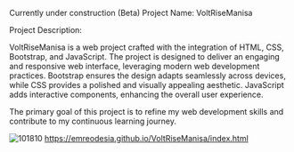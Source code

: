 
Currently under construction (Beta)
Project Name: VoltRiseManisa

Project Description:

VoltRiseManisa is a web project crafted with the integration of HTML, CSS, Bootstrap, and JavaScript. The project is designed to deliver an engaging and responsive web interface, leveraging modern web development practices. Bootstrap ensures the design adapts seamlessly across devices, while CSS provides a polished and visually appealing aesthetic. JavaScript adds interactive components, enhancing the overall user experience.

The primary goal of this project is to refine my web development skills and contribute to my continuous learning journey.


![101810](https://github.com/user-attachments/assets/ff000b39-88c8-457f-87b2-ce3d74550d3d)
https://emreodesia.github.io/VoltRiseManisa/index.html
